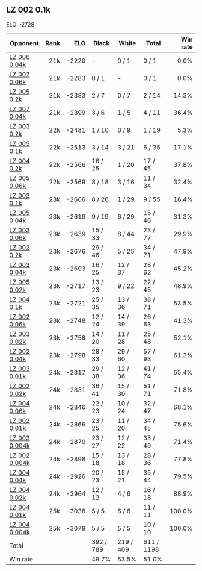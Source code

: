 ## LZ 002 0.1k ##

ELO: -2728

Opponent | Rank | ELO | Black | White | Total | Win rate
---------|-----:|----:|-------|-------|-------|-------:
[LZ 006 0.04k](LZ%20006%200.04k.md) | 21k | -2220 | - | 0 / 1 | 0 / 1 | 0.0%
[LZ 007 0.06k](LZ%20007%200.06k.md) | 21k | -2283 | 0 / 1 | - | 0 / 1 | 0.0%
[LZ 005 0.2k](LZ%20005%200.2k.md) | 21k | -2383 | 2 / 7 | 0 / 7 | 2 / 14 | 14.3%
[LZ 007 0.04k](LZ%20007%200.04k.md) | 21k | -2399 | 3 / 6 | 1 / 5 | 4 / 11 | 36.4%
[LZ 003 0.2k](LZ%20003%200.2k.md) | 22k | -2481 | 1 / 10 | 0 / 9 | 1 / 19 | 5.3%
[LZ 005 0.1k](LZ%20005%200.1k.md) | 22k | -2513 | 3 / 14 | 3 / 21 | 6 / 35 | 17.1%
[LZ 004 0.2k](LZ%20004%200.2k.md) | 22k | -2566 | 16 / 25 | 1 / 20 | 17 / 45 | 37.8%
[LZ 005 0.06k](LZ%20005%200.06k.md) | 22k | -2569 | 8 / 18 | 3 / 16 | 11 / 34 | 32.4%
[LZ 003 0.1k](LZ%20003%200.1k.md) | 23k | -2606 | 8 / 26 | 1 / 29 | 9 / 55 | 16.4%
[LZ 005 0.04k](LZ%20005%200.04k.md) | 23k | -2619 | 9 / 19 | 6 / 29 | 15 / 48 | 31.3%
[LZ 003 0.06k](LZ%20003%200.06k.md) | 23k | -2639 | 15 / 33 | 8 / 44 | 23 / 77 | 29.9%
[LZ 002 0.2k](LZ%20002%200.2k.md) | 23k | -2676 | 29 / 46 | 5 / 25 | 34 / 71 | 47.9%
[LZ 003 0.04k](LZ%20003%200.04k.md) | 23k | -2693 | 16 / 25 | 12 / 37 | 28 / 62 | 45.2%
[LZ 005 0.02k](LZ%20005%200.02k.md) | 23k | -2717 | 13 / 23 | 9 / 22 | 22 / 45 | 48.9%
[LZ 004 0.1k](LZ%20004%200.1k.md) | 23k | -2721 | 25 / 35 | 13 / 36 | 38 / 71 | 53.5%
[LZ 002 0.06k](LZ%20002%200.06k.md) | 23k | -2748 | 12 / 24 | 14 / 39 | 26 / 63 | 41.3%
[LZ 003 0.02k](LZ%20003%200.02k.md) | 23k | -2758 | 14 / 20 | 11 / 28 | 25 / 48 | 52.1%
[LZ 002 0.04k](LZ%20002%200.04k.md) | 23k | -2798 | 28 / 33 | 29 / 60 | 57 / 93 | 61.3%
[LZ 003 0.01k](LZ%20003%200.01k.md) | 24k | -2817 | 29 / 38 | 12 / 36 | 41 / 74 | 55.4%
[LZ 002 0.02k](LZ%20002%200.02k.md) | 24k | -2831 | 36 / 41 | 15 / 30 | 51 / 71 | 71.8%
[LZ 004 0.06k](LZ%20004%200.06k.md) | 24k | -2846 | 22 / 23 | 10 / 24 | 32 / 47 | 68.1%
[LZ 002 0.01k](LZ%20002%200.01k.md) | 24k | -2866 | 23 / 25 | 11 / 20 | 34 / 45 | 75.6%
[LZ 003 0.004k](LZ%20003%200.004k.md) | 24k | -2870 | 23 / 27 | 12 / 22 | 35 / 49 | 71.4%
[LZ 002 0.004k](LZ%20002%200.004k.md) | 24k | -2898 | 15 / 18 | 13 / 18 | 28 / 36 | 77.8%
[LZ 004 0.04k](LZ%20004%200.04k.md) | 24k | -2926 | 20 / 23 | 15 / 21 | 35 / 44 | 79.5%
[LZ 004 0.02k](LZ%20004%200.02k.md) | 24k | -2964 | 12 / 12 | 4 / 6 | 16 / 18 | 88.9%
[LZ 004 0.01k](LZ%20004%200.01k.md) | 25k | -3038 | 5 / 5 | 6 / 6 | 11 / 11 | 100.0%
[LZ 004 0.004k](LZ%20004%200.004k.md) | 25k | -3078 | 5 / 5 | 5 / 5 | 10 / 10 | 100.0%
Total | | | 392 / 789 | 219 / 409 | 611 / 1198 | 
Win rate| | | 49.7% | 53.5% | 51.0% | 

